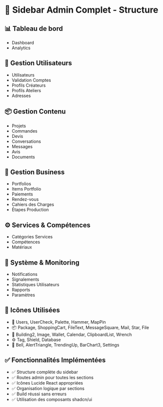 # 🎯 Sidebar Admin Complet - Structure

## 📊 **Tableau de bord**
- Dashboard
- Analytics

## 👥 **Gestion Utilisateurs**
- Utilisateurs
- Validation Comptes
- Profils Créateurs
- Profils Ateliers
- Adresses

## 📦 **Gestion Contenu**
- Projets
- Commandes
- Devis
- Conversations
- Messages
- Avis
- Documents

## 🏢 **Gestion Business**
- Portfolios
- Items Portfolio
- Paiements
- Rendez-vous
- Cahiers des Charges
- Étapes Production

## ⚙️ **Services & Compétences**
- Catégories Services
- Compétences
- Matériaux

## 🔧 **Système & Monitoring**
- Notifications
- Signalements
- Statistiques Utilisateurs
- Rapports
- Paramètres

## 🎨 **Icônes Utilisées**
- 👥 Users, UserCheck, Palette, Hammer, MapPin
- 📦 Package, ShoppingCart, FileText, MessageSquare, Mail, Star, File
- 🏢 Building2, Image, Wallet, Calendar, ClipboardList, Wrench
- ⚙️ Tag, Shield, Database
- 🔧 Bell, AlertTriangle, TrendingUp, BarChart3, Settings

## ✅ **Fonctionnalités Implémentées**
- ✅ Structure complète du sidebar
- ✅ Routes admin pour toutes les sections
- ✅ Icônes Lucide React appropriées
- ✅ Organisation logique par sections
- ✅ Build réussi sans erreurs
- ✅ Utilisation des composants shadcn/ui
